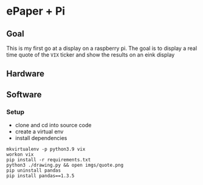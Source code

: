 # ePaper + Pi

## Goal
This is my first go at a display on a raspberry pi. The goal is to display a real time quote of the `VIX` ticker and show the results on an eink display

## Hardware
## Software

### Setup

* clone and cd into source code
* create a virtual env
* install dependencies


```
mkvirtualenv -p python3.9 vix
workon vix
pip install -r requirements.txt
python3 ./drawing.py && open imgs/quote.png
pip uninstall pandas
pip install pandas==1.3.5
```
